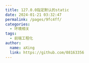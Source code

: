 ```yaml
---
title: 127.0.0指定默认的static
date: 2024-01-21 03:32:47
permalink: /pages/9fc4ff/
categories:
  - 环境相关
tags:
  - 前端工程化
author: 
  name: aXing
  link: https://github.com/08163356
---
```


